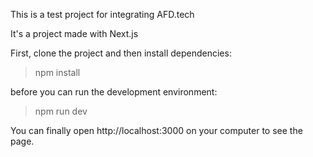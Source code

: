 This is a test project for integrating AFD.tech

It's a project made with Next.js

First, clone the project and then install dependencies:
> npm install

before you can run the development environment:
> npm run dev

You can finally open http://localhost:3000 on your computer to see the page.
